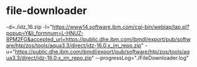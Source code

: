 # file-downloader
-d=./idz_16.zip -l="https://www14.software.ibm.com/cgi-bin/weblap/lap.pl?popup=Y&li_formnum=L-HNUZ-8PM2FG&accepted_url=https://public.dhe.ibm.com/ibmdl/export/pub/software/htp/zos/tools/aqua3.3/direct/idz-16.0.x_im_repo.zip" -u="https://public.dhe.ibm.com/ibmdl/export/pub/software/htp/zos/tools/aqua3.3/direct/idz-16.0.x_im_repo.zip" --progressLog="./FileDownloader.log"